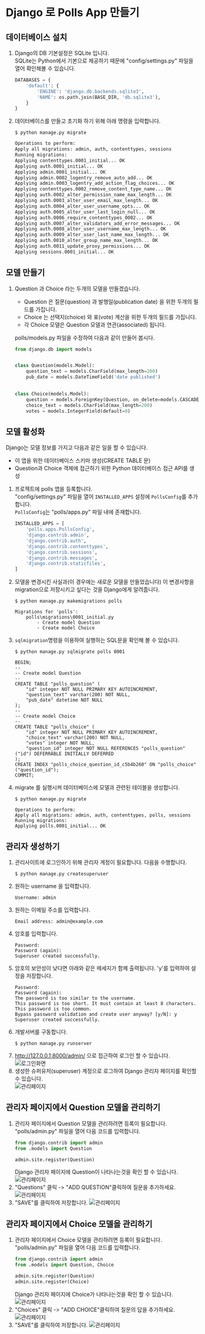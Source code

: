 # Django 로 Polls App 만들기

## 데이터베이스 설치
1. Django의 DB 기본설정은 SQLite 입니다.  
SQLite는 Python에서 기본으로 제공하기 때문에 "config/settings.py" 파일을 열어 확인해볼 수 있습니다.
    ```python
    DATABASES = {
        'default': {
            'ENGINE': 'django.db.backends.sqlite3',
            'NAME': os.path.join(BASE_DIR, 'db.sqlite3'),
        }
    }
    ```
1. 데이터베이스를 만들고 초기화 하기 위해 아래 명령을 입력합니다.
    ```
    $ python manage.py migrate
    ```
    ```cmd
    Operations to perform:
    Apply all migrations: admin, auth, contenttypes, sessions
    Running migrations:
    Applying contenttypes.0001_initial... OK
    Applying auth.0001_initial... OK
    Applying admin.0001_initial... OK
    Applying admin.0002_logentry_remove_auto_add... OK
    Applying admin.0003_logentry_add_action_flag_choices... OK
    Applying contenttypes.0002_remove_content_type_name... OK
    Applying auth.0002_alter_permission_name_max_length... OK
    Applying auth.0003_alter_user_email_max_length... OK
    Applying auth.0004_alter_user_username_opts... OK
    Applying auth.0005_alter_user_last_login_null... OK
    Applying auth.0006_require_contenttypes_0002... OK
    Applying auth.0007_alter_validators_add_error_messages... OK
    Applying auth.0008_alter_user_username_max_length... OK
    Applying auth.0009_alter_user_last_name_max_length... OK
    Applying auth.0010_alter_group_name_max_length... OK
    Applying auth.0011_update_proxy_permissions... OK
    Applying sessions.0001_initial... OK
    ```
## 모델 만들기
1. Question 과 Choice 라는 두개의 모델을 만들겠습니다.  
    - Question 은 질문(question) 과 발행일(publication date) 을 위한 두개의 필드를 가집니다.
    - Choice 는 선택지(choice) 와 표(vote) 계산을 위한 두개의 필드를 가집니다. 
    - 각 Choice 모델은 Question 모델과 연관(associated) 됩니다.  

    polls/models.py 파일을 수정하여 다음과 같이 만들어 봅시다.  
    ```python
    from django.db import models

    
    class Question(models.Model):
        question_text = models.CharField(max_length=200)
        pub_date = models.DateTimeField('date published')

        
    class Choice(models.Model):
        question = models.ForeignKey(Question, on_delete=models.CASCADE)
        choice_text = models.CharField(max_length=200)
        votes = models.IntegerField(default=0)
    ```

## 모델 활성화
Django는 모델 정보를 가지고 다음과 같은 일을 할 수 있습니다.  
- 이 앱을 위한 데이터베이스 스키마 생성(CREATE TABLE 문)
- Question과 Choice 객체에 접근하기 위한 Python 데이터베이스 접근 API를 생성  

1. 프로젝트에 polls 앱을 등록합니다.  
"config/settings.py" 파일을 열어 ```INSTALLED_APPS``` 설정에 ```PollsConfig```를 추가합니다.  
```PollsConfig```는 "polls/apps.py" 파일 내에 존재합니다.
    ```python
    INSTALLED_APPS = [
        'polls.apps.PollsConfig',
        'django.contrib.admin',
        'django.contrib.auth',
        'django.contrib.contenttypes',
        'django.contrib.sessions',
        'django.contrib.messages',
        'django.contrib.staticfiles',
    ]
    ```
1. 모델을 변경시킨 사실과(이 경우에는 새로운 모델을 만들었습니다) 이 변경사항을 migration으로 저장시키고 싶다는 것을 Django에게 알려줍니다.
    ```
    $ python manage.py makemigrations polls
    ```
    ```
    Migrations for 'polls':
        polls\migrations\0001_initial.py
            - Create model Question
            - Create model Choice
    ```
1. ```sqlmigration```명령을 이용하여 실행하는 SQL문을 확인해 볼 수 있습니다.
    ```
    $ python manage.py sqlmigrate polls 0001
    ```
    ```
    BEGIN;
    --
    -- Create model Question
    --
    CREATE TABLE "polls_question" (
        "id" integer NOT NULL PRIMARY KEY AUTOINCREMENT, 
        "question_text" varchar(200) NOT NULL, 
        "pub_date" datetime NOT NULL
    );
    --
    -- Create model Choice
    --
    CREATE TABLE "polls_choice" (
        "id" integer NOT NULL PRIMARY KEY AUTOINCREMENT, 
        "choice_text" varchar(200) NOT NULL, 
        "votes" integer NOT NULL, 
        "question_id" integer NOT NULL REFERENCES "polls_question" ("id") DEFERRABLE INITIALLY DEFERRED
    );
    CREATE INDEX "polls_choice_question_id_c5b4b260" ON "polls_choice" ("question_id");
    COMMIT;
    ```

1. migrate 를 실행시켜 데이터베이스에 모델과 관련된 테이블을 생성합니다.
    ```
    $ python manage.py migrate
    ```
    ```
    Operations to perform:
    Apply all migrations: admin, auth, contenttypes, polls, sessions
    Running migrations:
    Applying polls.0001_initial... OK
    ```

## 관리자 생성하기 
1. 관리사이트에 로그인하기 위해 관리자 계정이 필요합니다. 다음을 수행합니다.
    ```
    $ python manage.py createsuperuser
    ```
1. 원하는 username 을 입력합니다.
    ```
    Username: admin
    ```
1. 원하는 이메일 주소를 입력합니다.
    ```
    Email address: admin@example.com
    ```
1. 암호를 입력합니다.
    ```
    Password: 
    Password (again): 
    Superuser created successfully.
    ```
1. 암호의 보안성이 낮다면 아래와 같은 메세지가 함께 출력됩니다. 'y'를 입력하여 설정을 저장합니다.
    ```
    Password:
    Password (again):
    The password is too similar to the username.
    This password is too short. It must contain at least 8 characters.
    This password is too common.
    Bypass password validation and create user anyway? [y/N]: y
    Superuser created successfully.
    ```
1. 개발서버를 구동합니다.
    ```
    $ python manage.py runserver
    ```
1.  http://127.0.0.1:8000/admin/ 으로 접근하여 로그인 할 수 있습니다.  
    ![로그인화면](image/admin01.png)
1. 생성한 슈퍼유저(superuser) 계정으로 로그하여 Django 관리자 페이지를 확인할 수 있습니다.  
    ![관리페이지](image/admin02.png)

## 관리자 페이지에서 Question 모델을 관리하기
1. 관리자 페이지에서 Question 모델을 관리하려면 등록이 필요합니다.  
"polls/admin.py" 파일을 열어 다음 코드를 입력합니다.  
    ```python
    from django.contrib import admin
    from .models import Question

    admin.site.register(Question)
    ```
    Django 관리자 페이지에 Question이 나타나는것을 확인 할 수 있습니다.  
    ![관리페이지](image/admin03.png)  
1. "Questions" 클릭 -> "ADD QUESTION"클릭하여 질문을 추가하세요.
    ![관리페이지](image/admin04.png)
1. "SAVE"를 클릭하여 저장합니다.
    ![관리페이지](image/admin05.png)

## 관리자 페이지에서 Choice 모델을 관리하기
1. 관리자 페이지에서 Choice 모델을 관리하려면 등록이 필요합니다.  
"polls/admin.py" 파일을 열어 다음 코드를 입력합니다.  
    ```python
    from django.contrib import admin
    from .models import Question, Choice

    admin.site.register(Question)
    admin.site.register(Choice)
    ```
    Django 관리자 페이지에 Choice가 나타나는것을 확인 할 수 있습니다.  
    ![관리페이지](image/admin06.png)  
1. "Choices" 클릭 -> "ADD CHOICE"클릭하여 질문의 답을 추가하세요.
    ![관리페이지](image/admin07.png)
1. "SAVE"를 클릭하여 저장합니다.
    ![관리페이지](image/admin08.png)


